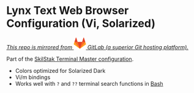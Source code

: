 # Lynx Text Web Browser Configuration (Vi, Solarized)

*[This repo is mirrored from ![Fox](gitlab.png) GitLab (a superior Git hosting platform).](https://gitlab.com/skilstak/config/lynx)*

Part of the [SkilStak Terminal Master configuration](https://gitlab.com/skilstak/config).

* Colors optimized for Solarized Dark
* Vi/m bindings
* Works well with `?` and `??` terminal search functions in [Bash](https://gitlab.com/skilstak/config/bash)
